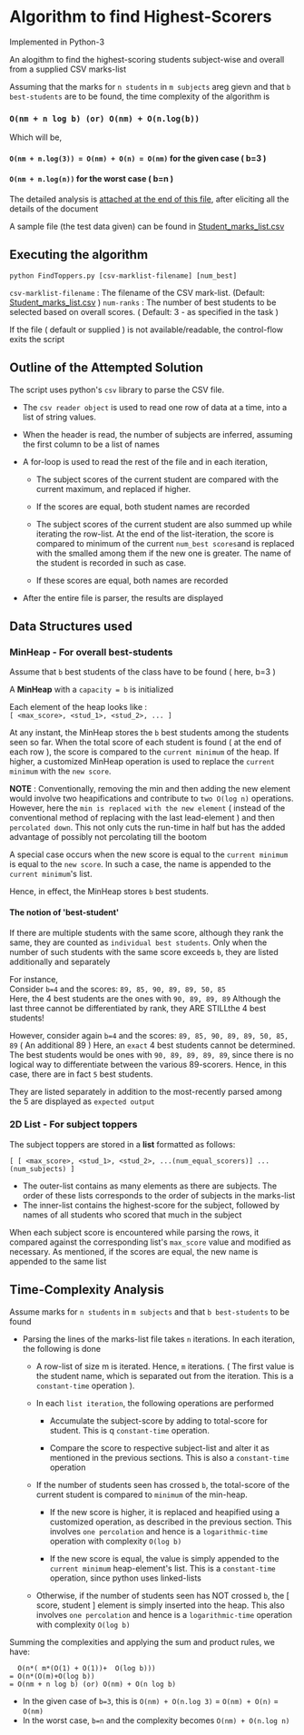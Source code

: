 # Algorithm to find Highest-Scorers

Implemented in Python-3

An alogithm to find the highest-scoring students subject-wise and overall from a supplied CSV marks-list

Assuming that the marks for `n students` in `m subjects` areg gievn and that `b best-students` are to be found, the time complexity of the algorithm is 
	
### ```O(nm + n log b) (or) O(nm) + O(n.log(b))```

Which will be, 
#### ```O(nm + n.log(3)) = O(nm) + O(n) = O(nm)``` for the given case ( b=3 )
#### ```O(nm + n.log(n))``` for the worst case ( b=n )

The detailed analysis is [attached at the end of this file](https://github.com/karthik-d/PythonProgrammingTest-LeanKloud/tree/main/Task2-CSVParsing#time-complexity-analysis), after eliciting all the details of the document
	

A sample file (the test data given) can be found in [Student_marks_list.csv](Student_marks_list.csv)

## Executing the algorithm

`python FindToppers.py [csv-marklist-filename] [num_best]`

`csv-marklist-filename` : The filename of the CSV mark-list. (Default:  [Student_marks_list.csv](Student_marks_list.csv) )
`num-ranks` : The number of best students to be selected based on overall scores. ( Default: 3 - as specified in the task )

If the file ( default or supplied ) is not available/readable, the control-flow exits the script

## Outline of the Attempted Solution  

The script uses python's `csv` library to parse the CSV file. 

- The `csv reader object` is used to read one row of data at a time, into a list of string values.  

- When the header is read, the number of subjects are inferred, assuming the first column to be a list of names

- A for-loop is used to read the rest of the file and in each iteration, 

	- The subject scores of the current student are compared with the current maximum, and replaced if higher. 
	
	- If the scores are equal, both student names are recorded

	- The subject scores of the current student are also summed up while iterating the row-list. At the end of the list-iteration, the score is compared to minimum of the current `num_best scores`and is replaced with the smalled among them if the new one is greater. The name of the student is recorded in such as case.

	- If these scores are equal, both names are recorded

- After the entire file is parser, the results are displayed


## Data Structures used

### MinHeap - For overall best-students

Assume that `b` best students of the class have to be found ( here, b=3 )

A **MinHeap** with a `capacity = b` is initialized  

Each element of the heap looks like :   
`[ <max_score>, <stud_1>, <stud_2>, ... ]`     

At any instant, the MinHeap stores the `b` best students among the students seen so far.
When the total score of each student is found ( at the end of each row ), the score is compared to the `current minimum` of the heap. If higher, a customized MinHeap operation is used to replace the `current minimum` with the `new score`.

**NOTE** : Conventionally, removing the min and then adding the new element would involve two heapifications and contribute to `two O(log n)` operations.
However, here the `min is replaced with the new element` ( instead of the conventional method of replacing with the last lead-element ) and then `percolated down`. This not only cuts the run-time in half but has the added advantage of possibly not percolating till the bootom

A special case occurs when the new score is equal to the `current minimum` is equal to the `new score`. In such a case, the name is appended to the `current minimum`'s list.

Hence, in effect, the MinHeap stores `b` best students. 

#### The notion of 'best-student'

If there are multiple students with the same score, although they rank the same, they are counted as `individual best students`. Only when the number of such students with the same score exceeds `b`, they are listed additionally and separately

For instance,  
Consider `b=4` and the scores: `89, 85, 90, 89, 89, 50, 85`  
Here, the 4 best students are the ones with `90, 89, 89, 89`
Although the last three cannot be differentiated by rank, they ARE STILLthe 4 best students!

However, consider again `b=4` and the scores: `89, 85, 90, 89, 89, 50, 85, 89` 
( An additional 89 ) 
Here, an  `exact` 4 best students cannot be determined.
The best students would be ones with `90, 89, 89, 89, 89`, since there is no logical way to differentiate between the various 89-scorers. Hence, in this case, there are in fact `5` best students. 

They are listed separately in addition to the most-recently parsed among the 5 are displayed as `expected output`

### 2D List - For subject toppers

The subject toppers are stored in a **list** formatted as follows:

`[ [ <max_score>, <stud_1>, <stud_2>, ...(num_equal_scorers)] ...(num_subjects) ]`  

- The outer-list contains as many elements as there are subjects. The order of these lists corresponds to the order of subjects in the marks-list    
- The inner-list contains the highest-score for the subject, followed by names of all students who scored that much in the subject

When each subject score is encountered while parsing the rows, it compared against the corresponding list's `max_score` value and modified as necessary.   As mentioned, if the scores are equal, the new name is appended to the same list


## Time-Complexity Analysis

Assume marks for `n students` in `m subjects` and that `b best-students` to be found

- Parsing the lines of the marks-list file takes `n` iterations. In each iteration, the following is done

	- A row-list of size m is iterated. Hence, `m` iterations. ( The first value is the student name, which is separated out from the iteration. This is a `constant-time` operation ).

	- In each `list iteration`, the following operations are performed

		- Accumulate the subject-score by adding to total-score for student. This is q `constant-time` operation.

		- Compare the score to respective subject-list and alter it as mentioned in the previous sections. This is also a `constant-time` operation
	
	- If the number of students seen has crossed `b`, the total-score of the current student is compared to `minimum` of the min-heap. 

		- If the new score is higher, it is replaced and heapified using a customized operation, as described in the previous section. This involves `one percolation` and hence is a `logarithmic-time` operation with complexity `O(log b)`
		
		- If the new score is equal, the value is simply appended to the `current minimum` heap-element's list. This is a `constant-time` operation, since python uses linked-lists

	- Otherwise, if the number of students seen has NOT crossed `b`, the [ score, student ] element is simply inserted into the heap. This also involves `one percolation` and hence is a `logarithmic-time` operation with complexity `O(log b)`

Summing the complexities and applying the sum and product rules,
we have:

	  O(n*( m*(O(1) + O(1))+  O(log b)))
	= O(n*(O(m)+O(log b))
	= O(nm + n log b) (or) O(nm) + O(n log b)

- In the given case of `b=3`, this is `O(nm) + O(n.log 3)` = `O(nm) + O(n)` = `O(nm)`
- In the worst case, `b=n` and the complexity becomes `O(nm) + O(n.log n)`


